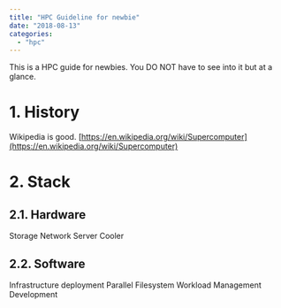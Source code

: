 ```yaml
---
title: "HPC Guideline for newbie"
date: "2018-08-13"
categories: 
  - "hpc"
---
```


This is a HPC guide for newbies. You DO NOT have to see into it but at a glance.

# 1\. History

Wikipedia is good. [https://en.wikipedia.org/wiki/Supercomputer](https://en.wikipedia.org/wiki/Supercomputer)

# 2\. Stack

## 2.1. Hardware

Storage Network Server Cooler

## 2.2. Software

Infrastructure deployment Parallel Filesystem Workload Management Development
